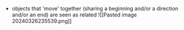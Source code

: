 - objects that 'move' together (sharing a beginning and/or a direction and/or an end) are seen as related
	![[Pasted image 20240326235539.png]]